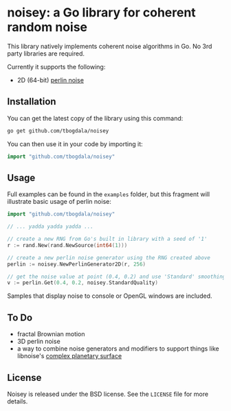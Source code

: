 noisey: a Go library for coherent random noise
==============================================

This library natively implements coherent noise algorithms in Go. No 3rd party libraries are required.

Currently it supports the following:

* 2D (64-bit) [perlin noise][link1]


Installation
------------

You can get the latest copy of the library using this command:

```bash
go get github.com/tbogdala/noisey
```

You can then use it in your code by importing it:

```go
import "github.com/tbogdala/noisey"
```


Usage
-----

Full examples can be found in the `examples` folder, but this fragment will illustrate basic usage of perlin noise:

```go
import "github.com/tbogdala/noisey"

// ... yadda yadda yadda ...

// create a new RNG from Go's built in library with a seed of '1'
r := rand.New(rand.NewSource(int64(1)))

// create a new perlin noise generator using the RNG created above
perlin := noisey.NewPerlinGenerator2D(r, 256)

// get the noise value at point (0.4, 0.2) and use 'Standard' smoothing
v := perlin.Get(0.4, 0.2, noisey.StandardQuality)
```

Samples that display noise to console or OpenGL windows are included.


To Do
-----

* fractal Brownian motion
* 3D perlin noise
* a way to combine noise generators and modifiers to support
things like libnoise's [complex planetary surface][link2]


License
-------

Noisey is released under the BSD license. See the `LICENSE` file for more details.



[link1]: http://webstaff.itn.liu.se/~stegu/TNM022-2005/perlinnoiselinks/perlin-noise-math-faq.html
[link2]: http://libnoise.sourceforge.net/examples/complexplanet/index.html
